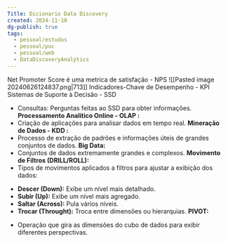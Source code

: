 ```yaml
---
Title: Dicionario Data Discovery
created: 2024-11-10
dg-publish: true
tags:
  - pessoal/estudos
  - pessoal/puc
  - pessoal/web
  - DataDiscoveryAnalytics
---
```

Net Promoter Score é uma metrica de satisfação - NPS
![[Pasted image 20240626124837.png|713]]
Indicadores-Chave de Desempenho - KPI 
Sistemas de Suporte à Decisão - SSD
- Consultas: Perguntas feitas ao SSD para obter informações.
**Processamento Analítico Online - OLAP :** 
- Criação de aplicações para analisar dados em tempo real.
**Mineração de Dados - KDD :** 
- Processo de extração de padrões e informações úteis de grandes conjuntos de dados.
**Big Data:** 
- Conjuntos de dados extremamente grandes e complexos.
**Movimento de Filtros (DRILL/ROLL):** 
- Tipos de movimentos aplicados a filtros para ajustar a exibição dos dados:
* **Descer (Down):** Exibe um nível mais detalhado.
* **Subir (Up):** Exibe um nível mais agregado.
* **Saltar (Across):** Pula vários níveis.
* **Trocar (Throught):** Troca entre dimensões ou hierarquias.
**PIVOT:** 
- Operação que gira as dimensões do cubo de dados para exibir diferentes perspectivas.